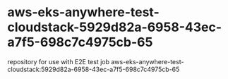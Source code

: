 # aws-eks-anywhere-test-cloudstack-5929d82a-6958-43ec-a7f5-698c7c4975cb-65
repository for use with E2E test job aws-eks-anywhere-test-cloudstack:5929d82a-6958-43ec-a7f5-698c7c4975cb-65
